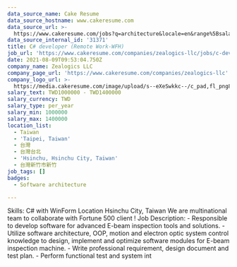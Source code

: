 ```yaml
---
data_source_name: Cake Resume
data_source_hostname: www.cakeresume.com
data_source_url: >-
  https://www.cakeresume.com/jobs?q=architecture&locale=en&range%5Bsalary_range%5D%5Bmin%5D=1000000&page=4
data_source_internal_id: '31371'
title: C# developer (Remote Work-WFH)
job_url: 'https://www.cakeresume.com/companies/zealogics-llc/jobs/c-developer-113c75'
date: 2021-08-09T09:53:04.750Z
company_name: Zealogics LLC
company_page_url: 'https://www.cakeresume.com/companies/zealogics-llc'
company_logo_url: >-
  https://media.cakeresume.com/image/upload/s--eXeSwkkc--/c_pad,fl_png8,h_200,w_200/v1628501945/xfqevnb8fkxmpb0n8tkf.png
salary_text: TWD1000000 - TWD1400000
salary_currency: TWD
salary_type: per_year
salary_min: 1000000
salary_max: 1400000
location_list:
  - Taiwan
  - 'Taipei, Taiwan'
  - 台灣
  - 台灣台北
  - 'Hsinchu, Hsinchu City, Taiwan'
  - 台灣新竹市新竹
job_tags: []
badges:
  - Software architecture

---
```


Skills: C# with WinForm Location Hsinchu City, Taiwan We are multinational team to collaborate with Fortune 500 client ! Job Description: - Responsible to develop software for advanced E-beam inspection tools and solutions. - Utilize software architecture, OOP, motion and electron optic system control knowledge to design, implement and optimize software modules for E-beam inspection machine. - Write professional requirement, design document and test plan. - Perform functional test and system int